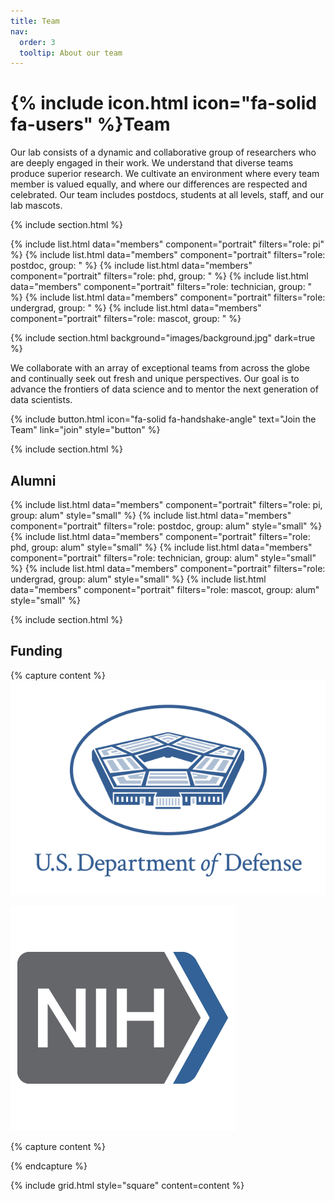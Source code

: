 ```yaml
---
title: Team
nav:
  order: 3
  tooltip: About our team
---
```


# {% include icon.html icon="fa-solid fa-users" %}Team

Our lab consists of a dynamic and collaborative group of researchers who are deeply engaged in their work. We understand that diverse teams produce superior research. We cultivate an environment where every team member is valued equally, and where our differences are respected and celebrated. Our team includes postdocs, students at all levels, staff, and our lab mascots.

{% include section.html %}

{% include list.html data="members" component="portrait" filters="role: pi" %}
{% include list.html data="members" component="portrait" filters="role: postdoc, group: " %}
{% include list.html data="members" component="portrait" filters="role: phd, group: " %}
{% include list.html data="members" component="portrait" filters="role: technician, group: " %}
{% include list.html data="members" component="portrait" filters="role: undergrad, group: " %}
{% include list.html data="members" component="portrait" filters="role: mascot, group: " %}

{% include section.html background="images/background.jpg" dark=true %}

We collaborate with an array of exceptional teams from across the globe and continually seek out fresh and unique perspectives. Our goal is to advance the frontiers of data science and to mentor the next generation of data scientists.

{%
  include button.html
  icon="fa-solid fa-handshake-angle"
  text="Join the Team"
  link="join"
  style="button"
%}

{% include section.html %}

## Alumni

{% include list.html data="members" component="portrait" filters="role: pi, group: alum" style="small" %}
{% include list.html data="members" component="portrait" filters="role: postdoc, group: alum" style="small" %}
{% include list.html data="members" component="portrait" filters="role: phd, group: alum" style="small" %}
{% include list.html data="members" component="portrait" filters="role: technician, group: alum" style="small" %}
{% include list.html data="members" component="portrait" filters="role: undergrad, group: alum" style="small" %}
{% include list.html data="members" component="portrait" filters="role: mascot, group: alum" style="small" %}

{% include section.html %}

## Funding

{% capture content %}
[![Department of Defense](images/Funding/DoD-Logo-Stacked.png)](https://www.defense.gov/)

[![National Institutes of Health](images/Funding/2012-logo.png)](https://www.nih.gov/)

{% capture content %}

{% endcapture %}

{% include grid.html style="square" content=content %}
